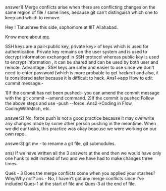 answer1) Merge conflicts arise when there are conflicting changes on the same region of file / same lines, because git can't distinguish which one to keep and which to remove.

Hey !
Tanushree this side, sophomore at IIIT Allahabad.

Know more about <a href = "https://github.com/Tanushree-coder">me</a>.

SSH keys are a pair<public key, private key> of keys which is used for authentication.
Private key remains on the user system and is used to decrypt information exchanged in SSH protocol whereas public key is used to encrypt information , it can be shared and can be used by both user and remote.
Advantage : 
SSH keys are safer and easier to use since we don't need to enter password (which is more probable to get hacked) and also, it is considered safer because it is difficult to hack.
Ans1->app
How to edit commit message:-

1)If the commit has not been pushed:-
 you can amend the commit message with the git commit --amend command.
2)If the commit is pushed:Follow the above steps and use -push --force.
Ans2->Coding in Flow, CodingWithMitch, etc.

answer2) No, force push is not a good practice because it may overwrite any changes made by some other person pushing in the meantime. When we did our tasks, this practice was okay beacuse we were working on our own repo.

answer3) git mv - to rename a git file, git submodules.

ans) If we have written all the 3 answers at the end then we would have only one hunk to edit instead of two and we have had to make changes three times.

Ques - 3 Does the merge conflicts come when you applied your stashes? Why/Why not?
ans - No, I haven't got any merge conflicts since I've included Ques-1 at the start of file and Ques-3 at the end of file.